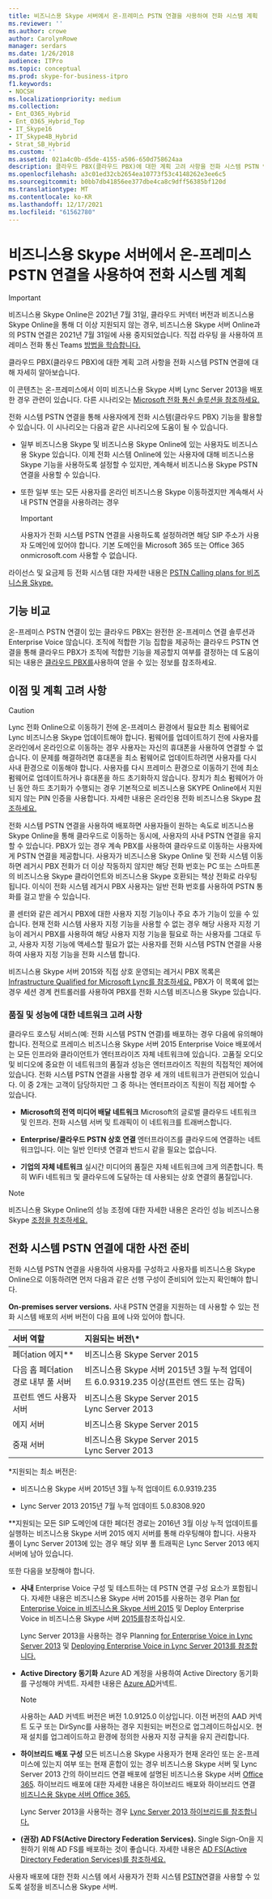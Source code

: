 ```yaml
---
title: 비즈니스용 Skype 서버에서 온-프레미스 PSTN 연결을 사용하여 전화 시스템 계획
ms.reviewer: ''
ms.author: crowe
author: CarolynRowe
manager: serdars
ms.date: 1/26/2018
audience: ITPro
ms.topic: conceptual
ms.prod: skype-for-business-itpro
f1.keywords:
- NOCSH
ms.localizationpriority: medium
ms.collection:
- Ent_O365_Hybrid
- Ent_O365_Hybrid_Top
- IT_Skype16
- IT_Skype4B_Hybrid
- Strat_SB_Hybrid
ms.custom: ''
ms.assetid: 021a4c0b-d5de-4155-a506-650d758624aa
description: 클라우드 PBX(클라우드 PBX)에 대한 계획 고려 사항을 전화 시스템 PSTN 연결에 대해 자세히 알아보습니다.
ms.openlocfilehash: a3c01ed32cb2654ea10773f53c4148262e3ee6c5
ms.sourcegitcommit: b0bb7db41856ee377dbe4ca8c9dff56385bf120d
ms.translationtype: MT
ms.contentlocale: ko-KR
ms.lasthandoff: 12/17/2021
ms.locfileid: "61562780"
---
```

# <a name="plan-phone-system-with-on-premises-pstn-connectivity-in-skype-for-business-server"></a>비즈니스용 Skype 서버에서 온-프레미스 PSTN 연결을 사용하여 전화 시스템 계획

> [!Important]
> 비즈니스용 Skype Online은 2021년 7월 31일, 클라우드 커넥터 버전과 비즈니스용 Skype Online을 통해 더 이상 지원되지 않는 경우, 비즈니스용 Skype 서버 Online과의 PSTN 연결은 2021년 7월 31일에 사용 중지되었습니다.  직접 라우팅 을 사용하여 프레미스 전화 통신 Teams [방법을 학습합니다.](/MicrosoftTeams/direct-routing-landing-page)

클라우드 PBX(클라우드 PBX)에 대한 계획 고려 사항을 전화 시스템 PSTN 연결에 대해 자세히 알아보습니다.

이 콘텐츠는 온-프레미스에서 이미 비즈니스용 Skype 서버 Lync Server 2013을 배포한 경우 관련이 있습니다. 다른 시나리오는 [Microsoft 전화 통신 솔루션을 참조하세요.](/microsoftteams/cloud-voice-landing-page)

 전화 시스템 PSTN 연결을 통해 사용자에게 전화 시스템(클라우드 PBX) 기능을 활용할 수 있습니다. 이 시나리오는 다음과 같은 시나리오에 도움이 될 수 있습니다.

- 일부 비즈니스용 Skype 및 비즈니스용 Skype Online에 있는 사용자도 비즈니스용 Skype 있습니다. 이제 전화 시스템 Online에 있는 사용자에 대해 비즈니스용 Skype 기능을 사용하도록 설정할 수 있지만, 계속해서 비즈니스용 Skype PSTN 연결을 사용할 수 있습니다.

- 또한 일부 또는 모든 사용자를 온라인 비즈니스용 Skype 이동하겠지만 계속해서 사내 PSTN 연결을 사용하려는 경우

    > [!IMPORTANT]
    > 사용자가 전화 시스템 PSTN 연결을 사용하도록 설정하려면 해당 SIP 주소가 사용자 도메인에 있어야 합니다. 기본 도메인을 Microsoft 365 또는 Office 365 onmicrosoft.com 사용할 수 없습니다. 

라이선스 및 요금제 등 전화 시스템 대한 자세한 내용은 [PSTN Calling plans for 비즈니스용 Skype.](https://support.office.com/article/PSTN-Calling-plans-for-Skype-for-Business-f47c6a97-bc8b-42e6-b5d4-ce6b41ed1918)

## <a name="feature-comparison"></a>기능 비교

온-프레미스 PSTN 연결이 있는 클라우드 PBX는 완전한 온-프레미스 연결 솔루션과 Enterprise Voice 않습니다. 조직에 적합한 기능 집합을 제공하는 클라우드 PSTN 연결을 통해 클라우드 PBX가 조직에 적합한 기능을 제공할지 여부를 결정하는 데 도움이 되는 내용은 [클라우드 PBX를](/microsoftteams/here-s-what-you-get-with-phone-system?bc=%2fskypeforbusiness%2fbreadcrumb%2ftoc.json&toc=%2fskypeforbusiness%2ftoc.json)사용하여 얻을 수 있는 정보를 참조하세요.

## <a name="benefits-and-planning-considerations"></a>이점 및 계획 고려 사항

> [!CAUTION]
> Lync 전화 Online으로 이동하기 전에 온-프레미스 환경에서 필요한 최소 펌웨어로 Lync 비즈니스용 Skype 업데이트해야 합니다.
펌웨어를 업데이트하기 전에 사용자를 온라인에서 온라인으로 이동하는 경우 사용자는 자신의 휴대폰을 사용하여 연결할 수 없습니다. 이 문제를 해결하려면 휴대폰을 최소 펌웨어로 업데이트하려면 사용자를 다시 사내 환경으로 이동해야 합니다. 사용자를 다시 프레미스 환경으로 이동하기 전에 최소 펌웨어로 업데이트하거나 휴대폰을 하드 초기화하지 않습니다.
장치가 최소 펌웨어가 아닌 동안 하드 초기화가 수행되는 경우 기본적으로 비즈니스용 SKYPE Online에서 지원되지 않는 PIN 인증을 사용합니다. 자세한 내용은 온라인용 전화 비즈니스용 Skype [참조하세요.](https://support.office.com/article/Getting-phones-for-Skype-for-Business-Online-91f2d947-45fc-4fab-bd8b-2e313531c477?ui=en-US&amp;rs=en-US&amp;ad=US)

전화 시스템 PSTN 연결을 사용하여 배포하면 사용자들이 원하는 속도로 비즈니스용 Skype Online을 통해 클라우드로 이동하는 동시에, 사용자의 사내 PSTN 연결을 유지할 수 있습니다. PBX가 있는 경우 계속 PBX를 사용하여 클라우드로 이동하는 사용자에게 PSTN 연결을 제공합니다. 사용자가 비즈니스용 Skype Online 및 전화 시스템 이동하면 레거시 PBX 전화가 더 이상 작동하지 않지만 해당 전화 번호는 PC 또는 스마트폰의 비즈니스용 Skype 클라이언트와 비즈니스용 Skype 호환되는 책상 전화로 라우팅됩니다. 이식이 전화 시스템 레거시 PBX 사용자는 일반 전화 번호를 사용하여 PSTN 통화를 걸고 받을 수 있습니다.

콜 센터와 같은 레거시 PBX에 대한 사용자 지정 기능이나 주요 추가 기능이 있을 수 있습니다. 현재 전화 시스템 사용자 지정 기능을 사용할 수 없는 경우 해당 사용자 지정 기능이 레거시 PBX를 사용하여 해당 사용자 지정 기능을 필요로 하는 사용자를 그대로 두고, 사용자 지정 기능에 액세스할 필요가 없는 사용자를 전화 시스템 PSTN 연결을 사용하여 사용자 지정 기능을 전화 시스템 합니다.

비즈니스용 Skype 서버 2015와 직접 상호 운영되는 레거시 PBX 목록은 [Infrastructure Qualified for Microsoft Lync를 참조하세요.](../../../SfbPartnerCertification/lync-cert/qualified-ip-pbx-gateway.md) PBX가 이 목록에 없는 경우 세션 경계 컨트롤러를 사용하여 PBX를 전화 시스템 비즈니스용 Skype 있습니다.

### <a name="network-considerations-for-quality-and-performance"></a>품질 및 성능에 대한 네트워크 고려 사항

클라우드 호스팅 서비스(예: 전화 시스템 PSTN 연결)를 배포하는 경우 다음에 유의해야 합니다. 전적으로 프레미스 비즈니스용 Skype 서버 2015 Enterprise Voice 배포에서는 모든 인프라와 클라이언트가 엔터프라이즈 자체 네트워크에 있습니다. 고품질 오디오 및 비디오에 중요한 이 네트워크의 품질과 성능은 엔터프라이즈 직원의 직접적인 제어에 있습니다. 전화 시스템 PSTN 연결을 사용할 경우 세 개의 네트워크가 관련되어 있습니다. 이 중 2개는 고객이 담당하지만 그 중 하나는 엔터프라이즈 직원이 직접 제어할 수 있습니다.

- **Microsoft의 전역 미디어 배달 네트워크** Microsoft의 글로벌 클라우드 네트워크 및 인프라. 전화 시스템 서버 및 트래픽이 이 네트워크를 트래버스합니다.

- **Enterprise/클라우드 PSTN 상호 연결** 엔터프라이즈를 클라우드에 연결하는 네트워크입니다. 이는 일반 인터넷 연결과 반드시 같을 필요는 없습니다.

- **기업의 자체 네트워크** 실시간 미디어의 품질은 자체 네트워크에 크게 의존합니다. 특히 WiFi 네트워크 및 클라우드에 도달하는 데 사용되는 상호 연결의 품질입니다.

> [!NOTE]
> 비즈니스용 Skype Online의 성능 조정에 대한 자세한 내용은 온라인 성능 비즈니스용 Skype [조정을 참조하세요.](https://support.office.com/article/Tune-Skype-for-Business-Online-performance-beec23c2-c5d6-4e84-a8af-e82aefca7802?ui=en-US&amp;rs=en-US&amp;ad=US) 

## <a name="prerequisites-for-using-phone-system-with-on-premises-pstn-connectivity"></a>전화 시스템 PSTN 연결에 대한 사전 준비

전화 시스템 PSTN 연결을 사용하여 사용자를 구성하고 사용자를 비즈니스용 Skype Online으로 이동하려면 먼저 다음과 같은 선행 구성이 준비되어 있는지 확인해야 합니다.

 **On-premises server versions.** 사내 PSTN 연결을 지원하는 데 사용할 수 있는 전화 시스템 배포의 서버 버전이 다음 표에 나와 있어야 합니다.


| **서버 역할**                                       | **지원되는 버전\\**\*                                                                                         |
|:------------------------------------------------------|:-------------------------------------------------------------------------------------------------------------------|
| 페더ation 에지\*\*  <br/>                            | 비즈니스용 Skype Server 2015  <br/>                                                                              |
| 다음 홉 페더ation 경로 내부 풀 서버  <br/> | 비즈니스용 Skype 서버 2015년 3월 누적 업데이트 6.0.9319.235 이상(프런트 엔드 또는 감독)  <br/> |
| 프런트 엔드 사용자 서버  <br/>                          | 비즈니스용 Skype Server 2015  <br/> Lync Server 2013  <br/>                                                      |
| 에지 서버  <br/>                                    | 비즈니스용 Skype Server 2015  <br/>                                                                              |
| 중재 서버  <br/>                               | 비즈니스용 Skype Server 2015  <br/> Lync Server 2013  <br/>                                                      |

\*지원되는 최소 버전은:

- 비즈니스용 Skype 서버 2015년 3월 누적 업데이트 6.0.9319.235

- Lync Server 2013 2015년 7월 누적 업데이트 5.0.8308.920

\*\*지원되는 모든 SIP 도메인에 대한 페더전 경로는 2016년 3월 이상 누적 업데이트를 실행하는 비즈니스용 Skype 서버 2015 에지 서버를 통해 라우팅해야 합니다. 사용자 풀이 Lync Server 2013에 있는 경우 해당 외부 풀 트래픽은 Lync Server 2013 에지 서버에 남아 있습니다. 

또한 다음을 보장해야 합니다.

- **사내** Enterprise Voice 구성 및 테스트하는 데 PSTN 연결 구성 요소가 포함됩니다. 자세한 내용은 비즈니스용 Skype 서버 2015를 사용하는 경우 Plan [for Enterprise Voice in 비즈니스용 Skype 서버 2015](../../plan-your-deployment/enterprise-voice-solution/enterprise-voice.md) 및 Deploy Enterprise Voice in 비즈니스용 Skype 서버 [2015를](../../deploy/deploy-enterprise-voice/deploy-enterprise-voice.md)참조하십시오.

    Lync Server 2013을 사용하는 경우 Planning [for Enterprise Voice in Lync Server 2013](/previous-versions/office/lync-server-2013/lync-server-2013-planning-for-enterprise-voice) 및 [Deploying Enterprise Voice in Lync Server 2013를 참조합니다.](/previous-versions/office/lync-server-2013/lync-server-2013-deploying-enterprise-voice)

- **Active Directory 동기화** Azure AD 계정을 사용하여 Active Directory 동기화를 구성해야 커넥트. 자세한 내용은 [Azure AD](/azure/active-directory/hybrid/how-to-connect-install-custom)커넥트.

    > [!NOTE]
    > 사용하는 AAD 커넥트 버전은 버전 1.0.9125.0 이상입니다. 이전 버전의 AAD 커넥트 도구 또는 DirSync를 사용하는 경우 지원되는 버전으로 업그레이드하십시오. 현재 설치를 업그레이드하고 환경에 정의한 사용자 지정 규칙을 유지 관리합니다. 

- **하이브리드 배포 구성** 모든 비즈니스용 Skype 사용자가 현재 온라인 또는 온-프레미스에 있는지 여부 또는 현재 혼합이 있는 경우 비즈니스용 Skype 서버 및 Lync Server 2013 간의 하이브리드 연결 배포에 설명된 비즈니스용 Skype 서버 [ Office 365](../../../SfbHybrid/hybrid/configure-hybrid-connectivity.md?bc=%2fSkypeForBusiness%2fbreadcrumb%2ftoc.json&toc=%2fSkypeForBusiness%2ftoc.json). 하이브리드 배포에 대한 자세한 내용은 하이브리드 배포와 하이브리드 연결 [비즈니스용 Skype 서버 Office 365.](../../../SfbHybrid/hybrid/plan-hybrid-connectivity.md?bc=%2fSkypeForBusiness%2fbreadcrumb%2ftoc.json&toc=%2fSkypeForBusiness%2ftoc.json) 

    Lync Server 2013을 사용하는 경우 [Lync Server 2013 하이브리드를 참조합니다.](/previous-versions/office/lync-server-2013/lync-server-2013-lync-server-2013-hybrid)

- **(권장) AD FS(Active Directory Federation Services).** Single Sign-On을 지원하기 위해 AD FS를 배포하는 것이 좋습니다. 자세한 내용은 [AD FS(Active Directory Federation Services)를 참조하세요.](/previous-versions/windows/it-pro/windows-server-2003/cc736690(v=ws.10))

사용자 배포에 대한 전화 시스템 에서 사용자가 전화 시스템 [PSTN](enable-users-for-phone-system.md)연결을 사용할 수 있도록 설정을 비즈니스용 Skype 서버.
